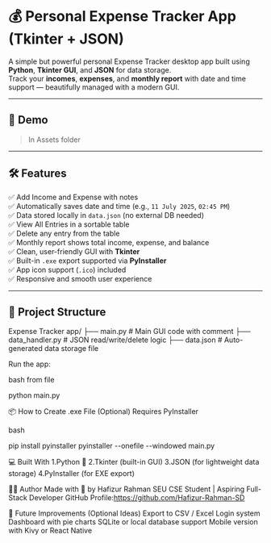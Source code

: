 # 💰 Personal Expense Tracker App (Tkinter + JSON)

A simple but powerful personal Expense Tracker desktop app built using **Python**, **Tkinter GUI**, and **JSON** for data storage.  
Track your **incomes**, **expenses**, and **monthly report** with date and time support — beautifully managed with a modern GUI.

---

## 📸 Demo

>In Assets folder 
---

## 🛠️ Features

✅ Add Income and Expense with notes  
✅ Automatically saves date and time (e.g., `11 July 2025`, `02:45 PM`)  
✅ Data stored locally in `data.json` (no external DB needed)  
✅ View All Entries in a sortable table  
✅ Delete any entry from the table  
✅ Monthly report shows total income, expense, and balance  
✅ Clean, user-friendly GUI with **Tkinter**  
✅ Built-in `.exe` export supported via **PyInstaller**  
✅ App icon support (`.ico`) included  
✅ Responsive and smooth user experience  

---

## 📁 Project Structure
Expense Tracker app/
├── main.py # Main GUI code with comment 
├── data_handler.py # JSON read/write/delete logic
├── data.json # Auto-generated data storage file


Run the app:

bash from file 

python main.py


📦 How to Create .exe File (Optional)
Requires PyInstaller

bash

pip install pyinstaller
pyinstaller --onefile --windowed  main.py



💻 Built With
1.Python 🐍
2.Tkinter (built-in GUI)
3.JSON (for lightweight data storage)
4.PyInstaller (for EXE export)

🙋‍♂️ Author
Made with 💙 by Hafizur Rahman
SEU CSE Student | Aspiring Full-Stack Developer
GitHub Profile:https://github.com/Hafizur-Rahman-SD

📌 Future Improvements (Optional Ideas)
Export to CSV / Excel
Login system
Dashboard with pie charts
SQLite or local database support
Mobile version with Kivy or React Native

